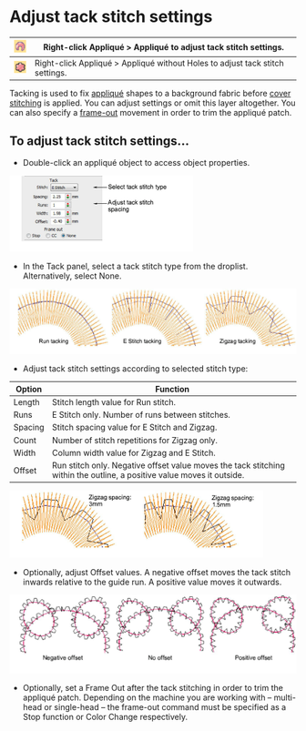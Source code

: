 # Adjust tack stitch settings

| ![Applique00044.png](assets/Applique00044.png)                         | Right-click Appliqué > Appliqué to adjust tack stitch settings.               |
| ---------------------------------------------------------------------- | ----------------------------------------------------------------------------- |
| ![AppliqueWithoutHoles00045.png](assets/AppliqueWithoutHoles00045.png) | Right-click Appliqué > Appliqué without Holes to adjust tack stitch settings. |

Tacking is used to fix [appliqué](../../glossary/glossary) shapes to a background fabric before [cover stitching](../../glossary/glossary) is applied. You can adjust settings or omit this layer altogether. You can also specify a [frame-out](../../glossary/glossary) movement in order to trim the appliqué patch.

## To adjust tack stitch settings...

- Double-click an appliqué object to access object properties.

![applique00046.png](assets/applique00046.png)

- In the Tack panel, select a tack stitch type from the droplist. Alternatively, select None.

![applique00049.png](assets/applique00049.png)

- Adjust tack stitch settings according to selected stitch type:

| Option  | Function                                                                                                               |
| ------- | ---------------------------------------------------------------------------------------------------------------------- |
| Length  | Stitch length value for Run stitch.                                                                                    |
| Runs    | E Stitch only. Number of runs between stitches.                                                                        |
| Spacing | Stitch spacing value for E Stitch and Zigzag.                                                                          |
| Count   | Number of stitch repetitions for Zigzag only.                                                                          |
| Width   | Column width value for Zigzag and E Stitch.                                                                            |
| Offset  | Run stitch only. Negative offset value moves the tack stitching within the outline, a positive value moves it outside. |

![applique00052.png](assets/applique00052.png)

- Optionally, adjust Offset values. A negative offset moves the tack stitch inwards relative to the guide run. A positive value moves it outwards.

![applique00055.png](assets/applique00055.png)

- Optionally, set a Frame Out after the tack stitching in order to trim the appliqué patch. Depending on the machine you are working with – multi-head or single-head – the frame-out command must be specified as a Stop function or Color Change respectively.
